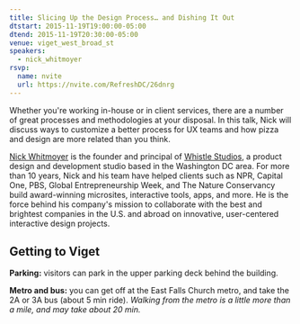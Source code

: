 ```yaml
---
title: Slicing Up the Design Process… and Dishing It Out
dtstart: 2015-11-19T19:00:00-05:00
dtend: 2015-11-19T20:30:00-05:00
venue: viget_west_broad_st
speakers:
  - nick_whitmoyer
rsvp:
  name: nvite
  url: https://nvite.com/RefreshDC/26dnrg
---
```


Whether you're working in-house or in client services, there are a number of great processes and methodologies at your disposal. In this talk, Nick will discuss ways to customize a better process for UX teams and how pizza and design are more related than you think.

[Nick Whitmoyer](https://twitter.com/whistle) is the founder and principal of [Whistle Studios](http://whistlestudios.com), a product design and development studio based in the Washington DC area. For more than 10 years, Nick and his team have helped clients such as NPR, Capital One, PBS, Global Entrepreneurship Week, and The Nature Conservancy build award-winning microsites, interactive tools, apps, and more. He is the force behind his company's mission to collaborate with the best and brightest companies in the U.S. and abroad on innovative, user-centered interactive design projects.

## Getting to Viget

**Parking:** visitors can park in the upper parking deck behind the building.

**Metro and bus:** you can get off at the East Falls Church metro, and take the 2A or 3A bus (about 5 min ride). _Walking from the metro is a little more than a mile, and may take about 20 min._
